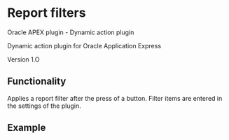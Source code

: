 # Report filters

Oracle APEX plugin - Dynamic action plugin

Dynamic action plugin for Oracle Application Express

Version 1.O

## Functionality

Applies a report filter after the press of a button.
Filter items are entered in the settings of the plugin.

## Example
